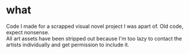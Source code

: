 # what
 Code I made for a scrapped visual novel project I was apart of. Old code, expect nonsense.  
 All art assets have been stripped out because I'm too lazy to contact the artists individually and get permission to include it.
